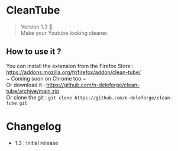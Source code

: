 # CleanTube

> Version 1.3 :memo:  
> Make your Youtube looking cleaner.

## How to use it ?

You can install the extension from the Firefox Store : https://addons.mozilla.org/fr/firefox/addon/clean-tube/  
~ Coming soon on Chrome too ~  
Or download it : https://github.com/n-deleforge/clean-tube/archive/main.zip  
Or clone the git : ```git clone https://github.com/n-deleforge/clean-tube.git```

# Changelog

- 1.3 : Initial release
